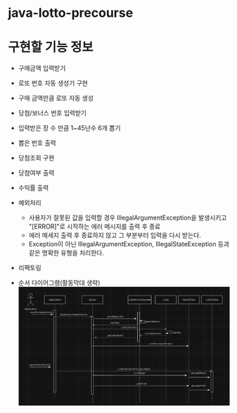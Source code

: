 # java-lotto-precourse

# 구현할 기능 정보

- 구매금액 입력받기
- 로또 번호 자동 생성기 구현
- 구매 금액만큼 로또 자동 생성
- 당첨/보너스 번호 입력받기
- 입력받은 장 수 만큼 1~45난수 6개 뽑기
- 뽑은 번호 출력
- 당첨조회 구현
- 당첨여부 출력
- 수익률 출력

- 예외처리
  - 사용자가 잘못된 값을 입력할 경우 IllegalArgumentException을 발생시키고 "[ERROR]"로 시작하는 에러 메시지를 출력 후 종료
  - 에러 메세지 출력 후 종료하지 않고 그 부분부터 입력을 다시 받는다.
  - Exception이 아닌 IllegalArgumentException, IllegalStateException 등과 같은 명확한 유형을 처리한다.

- 리팩토링

- 순서 다이어그램(활동막대 생략)
![img.png](img.png)
